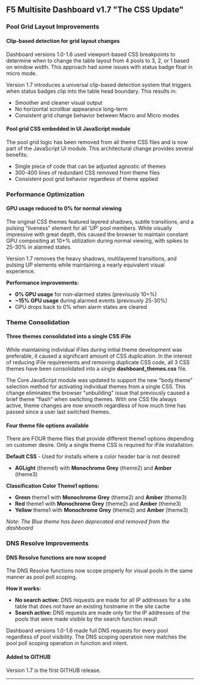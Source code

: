 ## F5 Multisite Dashboard v1.7 "The CSS Update"

### Pool Grid Layout Improvements

#### **Clip-based detection for grid layout changes**
Dashboard versions 1.0-1.6 used viewport-based CSS breakpoints to determine when to change the table layout from 4 pools to 3, 2, or 1 based on window width. This approach had some issues with status badge float in micro mode. 

Version 1.7 introduces a universal clip-based detection system that triggers when status badges clip into the table head boundary. This results in:
- Smoother and cleaner visual output
- No horizontal scrollbar appearance long-term
- Consistent grid change behavior between Macro and Micro modes

#### **Pool grid CSS embedded in UI JavaScript module**
The pool grid logic has been removed from all theme CSS files and is now part of the JavaScript UI module. This architectural change provides several benefits:
- Single piece of code that can be adjusted agnostic of themes
- 300-400 lines of redundant CSS removed from theme files
- Consistent pool grid behavior regardless of theme applied

### Performance Optimization

#### **GPU usage reduced to 0% for normal viewing**
The original CSS themes featured layered shadows, subtle transitions, and a pulsing "liveness" element for all 'UP' pool members. While visually impressive with great depth, this caused the browser to maintain constant GPU compositing at 10+% utilization during normal viewing, with spikes to 25-30% in alarmed states.

Version 1.7 removes the heavy shadows, multilayered transitions, and pulsing UP elements while maintaining a nearly equivalent visual experience.

**Performance improvements:**
- **0% GPU usage** for non-alarmed states (previously 10+%)
- **~15% GPU usage** during alarmed events (previously 25-30%)
- GPU drops back to 0% when alarm states are cleared

### Theme Consolidation

#### **Three themes consolidated into a single CSS iFile**
While maintaining individual iFiles during initial theme development was preferable, it caused a significant amount of CSS duplication. In the interest of reducing iFile requirements and removing duplicate CSS code, all 3 CSS themes have been consolidated into a single **dashboard_themes.css** file.

The Core JavaScript module was updated to support the new "body.theme" selection method for activating individual themes from a single CSS. This change eliminates the browser "unbuilding" issue that previously caused a brief theme "flash" when switching themes. With one CSS file always active, theme changes are now smooth regardless of how much time has passed since a user last switched themes.

#### **Four theme file options available**
There are FOUR theme files that provide different theme1 options depending on customer desire. Only a single theme CSS is required for iFile installation:

**Default CSS** - Used for installs where a color header bar is not desired
- **AGLight** (theme1) with **Monochrome Grey** (theme2) and **Amber** (theme3)

**Classification Color Theme1 options:**
- **Green** theme1 with **Monochrome Grey** (theme2) and **Amber** (theme3)
- **Red** theme1 with **Monochrome Grey** (theme2) and **Amber** (theme3)
- **Yellow** theme1 with **Monochrome Grey** (theme2) and **Amber** (theme3)

*Note: The Blue theme has been deprecated and removed from the dashboard*

### DNS Resolve Improvements

#### **DNS Resolve functions are now scoped**
The DNS Resolve functions now scope properly for visual pools in the same manner as pool poll scoping. 

**How it works:**
- **No search active:** DNS requests are made for all IP addresses for a site table that does not have an existing hostname in the site cache
- **Search active:** DNS requests are made only for the IP addresses of the pools that were made visible by the search function result

Dashboard versions 1.0-1.6 made full DNS requests for every pool regardless of pool visibility. The DNS scoping operation now matches the pool poll scoping operation in function and intent.

#### **Added to GITHUB**
Version 1.7 is the first GITHUB release.

---
